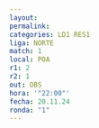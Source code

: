 ```yaml
---
layout: 
permalink: 
categories: LD1 RES1
liga: NORTE
match: 1
local: POA
r1: 2
r2: 1
out: OBS
hora: '"22:00"'
fecha: 20.11.24
ronda: "1"
---
```

